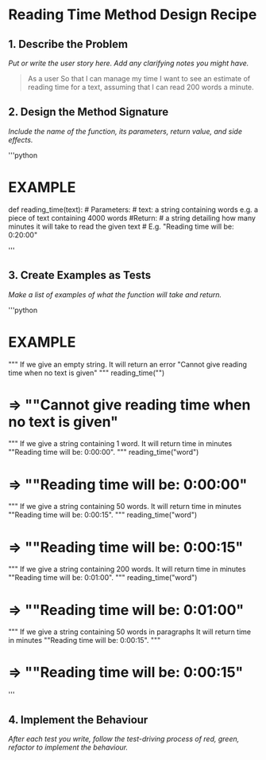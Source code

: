# Reading Time Method Design Recipe


## 1. Describe the Problem

_Put or write the user story here. Add any clarifying notes you might have._

> As a user
> So that I can manage my time
> I want to see an estimate of reading time for a text, assuming that I can read 200 words a minute.

## 2. Design the Method Signature

_Include the name of the function, its parameters, return value, and side effects._

'''python
# EXAMPLE 

def reading_time(text):
    # Parameters:
    #   text: a string containing words e.g. a piece of text containing 4000 words
    #Return:
    #   a string detailing how many minutes it will take to read the given text
    #   E.g. "Reading time will be: 0:20:00"

'''

## 3. Create Examples as Tests

_Make a list of examples of what the function will take and return._

'''python
# EXAMPLE 
"""
If we give an empty string.
It will return an error "Cannot give reading time when no text is given"
"""
reading_time("")
# => ""Cannot give reading time when no text is given"

"""
If we give a string containing 1 word.
It will return time in minutes ""Reading time will be: 0:00:00".
"""
reading_time("word")
# => ""Reading time will be: 0:00:00"

"""
If we give a string containing 50 words.
It will return time in minutes ""Reading time will be: 0:00:15".
"""
reading_time("word")
# => ""Reading time will be: 0:00:15"

"""
If we give a string containing 200 words.
It will return time in minutes ""Reading time will be: 0:01:00".
"""
reading_time("word")
# => ""Reading time will be: 0:01:00"

"""
If we give a string containing 50 words in paragraphs
It will return time in minutes ""Reading time will be: 0:00:15".
"""
# => ""Reading time will be: 0:00:15"

'''

## 4. Implement the Behaviour

_After each test you write, follow the test-driving process of red, green, refactor to implement the behaviour._


